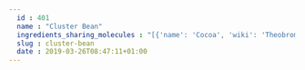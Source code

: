 ```yaml
---
  id : 401
  name : "Cluster Bean"
  ingredients_sharing_molecules : "[{'name': 'Cocoa', 'wiki': 'Theobroma_cacao', 'id': 283, 'category': 'Seed', 'common_molecules': [10976, 5284503, 18827, 753, 179, 11732]}, {'name': 'Wine', 'wiki': 'Wine', 'id': 32, 'category': 'Beverage Alcoholic', 'common_molecules': [18827, 10976, 179, 753, 11732]}, {'name': 'Bilberry Wine', 'wiki': 'Vaccinium_myrtillus', 'id': 33, 'category': 'Beverage Alcoholic', 'common_molecules': [18827, 10976, 179, 753, 11732]}, {'name': 'Botrytized Wine', 'wiki': 'Noble_rot', 'id': 34, 'category': 'Beverage Alcoholic', 'common_molecules': [18827, 10976, 179, 753, 11732]}, {'name': 'Champagne', 'wiki': 'Champagne', 'id': 35, 'category': 'Beverage Alcoholic', 'common_molecules': [18827, 10976, 179, 753, 11732]}]"
  slug : cluster-bean
  date : 2019-03-26T08:47:11+01:00
---
```



